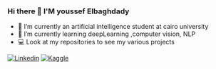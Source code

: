 ### Hi there 👋 I'M youssef Elbaghdady

- 🔭 I’m currently an artificial intelligence student at cairo university 
- 🌱 I’m currently learning deepLearning ,computer vision, NLP 
- 💻 Look at my repositories to see my various projects 

[![Linkedin](https://img.shields.io/badge/LinkedIn-0077B5?style=for-the-badge&logo=linkedin&logoColor=white)](https://www.linkedin.com/in/youssef-el-baghdady-8344ba210/)
[![Kaggle](https://img.shields.io/badge/Kaggle-20BEFF?style=for-the-badge&logo=Kaggle&logoColor=white)](https://www.kaggle.com/youssefhesham8)


<!--
**youssefhesham200/youssefhesham200** is a ✨ _special_ ✨ repository because its `README.md` (this file) appears on your GitHub profile.

Here are some ideas to get you started:

- 🔭 I’m currently working on ...
- 🌱 I’m currently learning ...
- 👯 I’m looking to collaborate on ...
- 🤔 I’m looking for help with ...
- 💬 Ask me about ...
- 📫 How to reach me: ...
- 😄 Pronouns: ...
- ⚡ Fun fact: ...
-->
